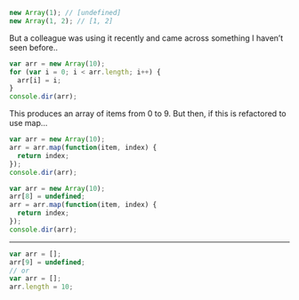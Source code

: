 ```js
new Array(1); // [undefined]
new Array(1, 2); // [1, 2]
```

But a colleague was using it recently and came across something I haven’t seen before..

```js
var arr = new Array(10);
for (var i = 0; i < arr.length; i++) {
  arr[i] = i;
}
console.dir(arr);
```

This produces an array of items from 0 to 9. But then, if this is refactored to use map…

```js
var arr = new Array(10);
arr = arr.map(function(item, index) {
  return index;
});
console.dir(arr);
```

```js
var arr = new Array(10);
arr[8] = undefined;
arr = arr.map(function(item, index) {
  return index;
});
console.dir(arr);
```

---

```js
var arr = [];
arr[9] = undefined;
// or
var arr = [];
arr.length = 10;
```
